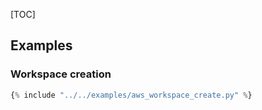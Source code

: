[TOC]

## Examples

### Workspace creation

```python
{% include "../../examples/aws_workspace_create.py" %}
```
